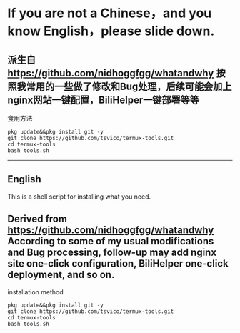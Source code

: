 # If you are not a Chinese，and you know English，please slide down.
派生自 https://github.com/nidhoggfgg/whatandwhy
按照我常用的一些做了修改和Bug处理，后续可能会加上nginx网站一键配置，BiliHelper一键部署等等  
-------
食用方法
```
pkg update&&pkg install git -y
git clone https://github.com/tsvico/termux-tools.git
cd termux-tools
bash tools.sh
```
----
English
----
This is a shell script for installing what you need.

Derived from https://github.com/nidhoggfgg/whatandwhy
According to some of my usual modifications and Bug processing, follow-up may add nginx site one-click configuration, BiliHelper one-click deployment, and so on.
-------
installation method
```
pkg update&&pkg install git -y
git clone https://github.com/tsvico/termux-tools.git
cd termux-tools
bash tools.sh
```

